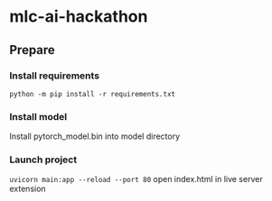 # mlc-ai-hackathon

## Prepare

### Install requirements
<code>python -m pip install -r requirements.txt</code>

### Install model
Install pytorch_model.bin into model directory


### Launch project
<code>uvicorn main:app --reload --port 80</code>
open index.html in live server extension
